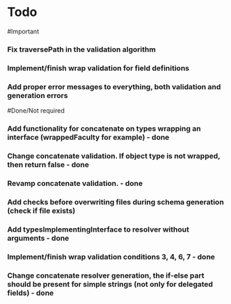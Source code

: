 # Todo

#Important

### Fix traversePath in the validation algorithm

### Implement/finish wrap validation for field definitions

### Add proper error messages to everything, both validation and generation errors



#Done/Not required

### Add functionality for concatenate on types wrapping an interface (wrappedFaculty for example) - done

### Change concatenate validation. If object type is not wrapped, then return false - done

### Revamp concatenate validation. - done

### Add checks before overwriting files during schema generation (check if file exists)

### Add typesImplementingInterface to resolver without arguments - done

### Implement/finish wrap validation conditions 3, 4, 6, 7 - done

### Change concatenate resolver generation, the if-else part should be present for simple strings (not only for delegated fields) - done


